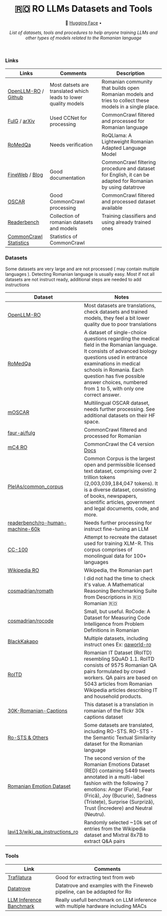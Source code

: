 <div align="center">
  <h1> 🇷🇴 RO LLMs Datasets and Tools </h1>
  <p>
    🤗 <a href="https://huggingface.co/chrisgru">Hugging Face</a> • 
  </p>
   <p><em>List of datasets, tools and procedures to help anyone training LLMs and other types of models related to the Romanian language</em></p>
</div>
<br/>

### Links
| Links                         |  Comments                      | Description                                                                                                               | 
| ----------------------------- | -------------------------------| ------------------------------------------------------------------------------------------------------------------------- |
| [OpenLLM-RO](https://huggingface.co/OpenLLM-Ro) / [Github](https://github.com/OpenLLM-Ro) | Most datsets are translated which leads to lower quality models | Romanian community that builds open Romanian models and tries to collect these models in a single place. |
| [FulG](https://huggingface.co/datasets/faur-ai/fulg) / [arXiv](https://arxiv.org/abs/2407.13657) | Used CCNet for processing | CommonCrawl filtered and processed for Romanian language |
| [RoMedQa](https://arxiv.org/html/2410.04269v1) | Needs verification | RoQLlama: A Lightweight Romanian Adapted Language Model | 
| [FineWeb](https://huggingface.co/spaces/HuggingFaceFW/blogpost-fineweb-v1) / [Blog](https://huggingface.co/spaces/HuggingFaceFW/blogpost-fineweb-v1)| Good documentation | CommonCrawl filtering procedure and dataset for English, it can be adapted for Romanian by using datatrove |
| [OSCAR](https://oscar-project.github.io/documentation/versions/oscar-2301/) | Good CommonCrawl processing | CommonCrawl filtered and processed dataset available |
| [Readerbench](https://huggingface.co/readerbench) | Collection of romanian datasets and models | Training classifiers and using already trained ones |
| [CommonCrawl Statistics](https://commoncrawl.github.io/cc-crawl-statistics/plots/tld/latestcrawl.html) | Statistics of CommonCrawl |

### Datasets
Some datasets are very large and are not processed ( may contain multiple languages ). Detecting Romanian language is usually easy.
Most if not all datasets are not instruct ready, additional steps are needed to add instructions

| Dataset                                                                                                       | Notes                                                                             |
| ------------------------------------------------------------------------------------------------------------- | --------------------------------------------------------------------------------- | 
| [OpenLLM-RO](https://huggingface.co/OpenLLM-Ro)                                                               | Most datasets are translations, check datasets and trained models, they feel a bit lower quality due to poor translations |
| [RoMedQa](https://huggingface.co/datasets/craciuncg/RoMedQA_v2)                                               | A dataset of single-choice questions regarding the medical field in the Romanian language. It consists of advanced biology questions used in entrance examinations in medical schools in Romania. Each question has five possible answer choices, numbered from 1 to 5, with only one correct answer. |
| [mOSCAR](https://huggingface.co/datasets/oscar-corpus/mOSCAR/viewer/ron_Latn)                                 | Multilingual OSCAR dataset, needs further processing. See additional datasets on their HF space. |
| [faur-ai/fulg](https://huggingface.co/datasets/faur-ai/fulg)                                                  | CommonCrawl filtered and processed for Romanian |
| [mC4 RO](https://huggingface.co/datasets/allenai/c4/viewer/ro)                                                | CommonCrawl the C4 version [Docs](https://github.com/allenai/c4-documentation)
| [PleIAs/common_corpus](https://huggingface.co/datasets/PleIAs/common_corpus)                                  | Common Corpus is the largest open and permissible licensed text dataset, comprising over 2 trillion tokens (2,003,039,184,047 tokens). It is a diverse dataset, consisting of books, newspapers, scientific articles, government and legal documents, code, and more. |
| [readerbench/ro-human-machine-60k](https://huggingface.co/datasets/readerbench/ro-human-machine-60k)          | Needs further processing for instruct fine-tuning an LLM | 
| [CC-100](https://data.statmt.org/cc-100/)                                                                     | Attempt to recreate the dataset used for training XLM-R. This corpus comprises of monolingual data for 100+ languages |
| [Wikipedia RO](https://huggingface.co/datasets/wikimedia/wikipedia/viewer/20231101.ro)                        | Wikipedia, the Romanian part |
| [cosmadrian/romath](https://huggingface.co/datasets/cosmadrian/romath)                                                   | I did not had the time to check it's value. A Mathematical Reasoning Benchmarking Suite from Descriptions in 🇷🇴 Romanian 🇷🇴 |
| [cosmadrian/rocode](https://huggingface.co/datasets/cosmadrian/rocode)                                        | Small, but useful. RoCode: A Dataset for Measuring Code Intelligence from Problem Definitions in Romanian |
| [BlackKakapo](https://huggingface.co/datasets/BlackKakapo/paraphrase-ro)                                      | Multiple datasets, including instruct ones Ex: [qaworld-ro](BlackKakapo/qaworld-ro) |
| [RoITD](https://huggingface.co/datasets/dragosnicolae555/RoITD)                                               | Romanian IT Dataset (RoITD) resembling SQuAD 1.1. RoITD consists of 9575 Romanian QA pairs formulated by crowd workers. QA pairs are based on 5043 articles from Romanian Wikipedia articles describing IT and household products. |
| [30K-Romanian-Captions](https://huggingface.co/datasets/vladman-25/flickr-30k-romanian-captions)              | This dataset is a translation in romanian of the flickr 30k captions dataset |
| [Ro-STS & Others](https://huggingface.co/dumitrescustefan)                                                    | Some datasets are translated, including RO-STS. RO-STS - the Semantic Textual Similarity dataset for the Romanian language | 
| [Romanian Emotion Dataset](https://huggingface.co/datasets/Alegzandra/REDv2)                                 | The second version of the Romanian Emotions Dataset (RED) containing 5449 tweets annotated in a multi-label fashion with the following 7 emotions: Anger (Furie), Fear (Frică), Joy (Bucurie), Sadness (Tristețe), Surprise (Surpriză), Trust (Încredere) and Neutral (Neutru). |
| [lavi13/wiki_qa_instructions_ro](https://huggingface.co/datasets/lavi13/wiki_qa_instructions_ro)              | Randomly selected ~10k set of entries from the Wikipedia dataset and Mixtral 8x7B to extract Q&A pairs  |





### Tools
| Link                                                         | Comments                                                                                        |
| ------------------------------------------------------------ | ----------------------------------------------------------------------------------------------- |
| [Trafilatura](https://trafilatura.readthedocs.io/en/latest/) | Good for extracting text from web                                                               |
| [Datatrove](https://github.com/huggingface/datatrove)        | Datatrove and examples with the Fineweb pipeline, can be addapted for Ro                        |
| [LLM Inference Banchmark](https://github.com/ctomoiaga/GPU-Benchmarks-on-LLM-Inference) | Really usefull benchmark on LLM inference with multiple hardware including MACs | 

